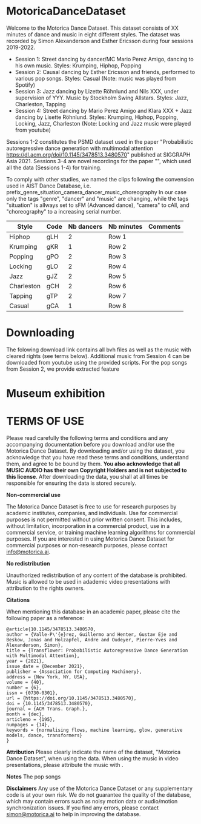 # MotoricaDanceDataset

Welcome to the Motorica Dance Dataset. This dataset consists of XX minutes of dance and music in eight different styles. The dataset was recorded by Simon Alexanderson and Esther Ericsson during four sessions 2019-2022.

- Session 1: Street dancing by dancer/MC Mario Perez Amigo, dancing to his own music. Styles: Krumping, Hiphop, Popping
- Session 2: Causal dancing by Esther Ericsson and friends, performed to various pop songs. Styles: Casual (Note: music was played from Spotify)
- Session 3: Jazz dancing by Lizette Röhnlund and Nils XXX, under supervision of YYY. Music by Stockholm Swing Allstars. Styles: Jazz, Charleston, Tapping
- Session 4: Street dancing by Mario Perez Amigo and Klara XXX + Jazz dancing by Lisette Röhnlund. Styles: Krumping, Hiphop, Popping, Locking, Jazz, Charleston (Note: Locking and Jazz music were played from youtube)

Sessions 1-2 constitutes the PSMD dataset used in the paper "Probabilistic autoregressive dance generation with multimodal attention https://dl.acm.org/doi/10.1145/3478513.3480570" published at SIGGRAPH Asia 2021. 
Sessions 3-4 are novel recordings for the paper "", which used all the data (Sessions 1-4) for training.

To comply with other studies, we named the clips following the convension used in AIST Dance Database, i.e. 
prefix_genre_situation_camera_dancer_music_choreography
In our case only the tags "genre", "dancer" and "music" are changing, while the tags "situation" is allways set to sFM (Advanced dance), "camera" to cAll, and "choreography" to a increasing serial number.

| Style      | Code | Nb dancers | Nb minutes| Comments |
|------------|------|------------|-----------|----------|
| Hiphop     | gLH  | 2          | Row 1     | |
| Krumping   | gKR  | 1          | Row 2     | |
| Popping    | gPO  | 2          | Row 3     | |
| Locking    | gLO  | 2          | Row 4     | |
| Jazz       | gJZ  | 2          | Row 5     | |
| Charleston | gCH  | 2          | Row 6     | |
| Tapping    | gTP  | 2          | Row 7     | |
| Casual     | gCA  | 1          | Row 8     | |

# Downloading
The folowing download link contains all bvh files as well as the music with cleared rights (see terms below). Additional music from Session 4 can be downloaded from youtube using the provided scripts. For the pop songs from Session 2, we provide extracted feature 


# Museum exhibition

# TERMS OF USE

Please read carefully the following terms and conditions and any accompanying documentation before you download and/or use the Motorica Dance Dataset. By downloading and/or using the dataset, you acknowledge that you have read these terms and conditions, understand them, and agree to be bound by them. **You also acknowledge that all MUSIC AUDIO has their own Copyright Holders and is not subjected to this license**. After downloading the data, you shall at all times be responsible for ensuring the data is stored securely.

**Non-commercial use**

The Motorica Dance Dataset is free to use for research purposes by academic institutes, companies, and individuals. Use for commercial purposes is not permitted without prior written consent. This includes, without limitation, incorporation in a commercial product, use in a commercial service, or training machine learning algorithms for commercial purposes. If you are interested in using Motorica Dance Dataset for commercial purposes or non-research purposes, please contact info@motorica.ai.

**No redistribution**

Unauthorized redistribution of any content of the database is prohibited. Music is allowed to be used in adademic video presentations with attribution to the rights owners.

**Citations**

When mentioning this database in an academic paper, please cite the following paper as a reference:

```
@article{10.1145/3478513.3480570,
author = {Valle-P\'{e}rez, Guillermo and Henter, Gustav Eje and Beskow, Jonas and Holzapfel, Andre and Oudeyer, Pierre-Yves and Alexanderson, Simon},
title = {Transflower: Probabilistic Autoregressive Dance Generation with Multimodal Attention},
year = {2021},
issue_date = {December 2021},
publisher = {Association for Computing Machinery},
address = {New York, NY, USA},
volume = {40},
number = {6},
issn = {0730-0301},
url = {https://doi.org/10.1145/3478513.3480570},
doi = {10.1145/3478513.3480570},
journal = {ACM Trans. Graph.},
month = {dec},
articleno = {195},
numpages = {14},
keywords = {normalising flows, machine learning, glow, generative models, dance, transformers}
}
```

**Attribution**
Please clearly indicate the name of the dataset, "Motorica Dance Dataset", when using the data. 
When using the music in video presentations, please attribute the music with .

**Notes**
The pop songs 

**Disclaimers**
Any use of the Motorica Dance Dataset or any supplementary code is at your own risk. We do not guarantee the quality of the database, which may contain errors such as noisy motion data or audio/motion synchronization issues. If you find any errors, please contact simon@motorica.ai to help in improving the database.
